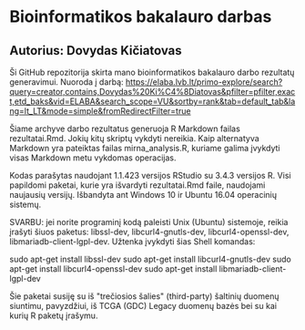 # Bioinformatikos bakalauro darbas
## Autorius: Dovydas Kičiatovas

Ši GitHub repozitorija skirta mano bioinformatikos bakalauro darbo rezultatų 
generavimui. Nuoroda į darbą: 
https://elaba.lvb.lt/primo-explore/search?query=creator,contains,Dovydas%20Ki%C4%8Diatovas&pfilter=pfilter,exact,etd_baks&vid=ELABA&search_scope=VU&sortby=rank&tab=default_tab&lang=lt_LT&mode=simple&fromRedirectFilter=true

Šiame archyve darbo rezultatus generuoja R Markdown failas rezultatai.Rmd. Jokių
kitų skriptų vykdyti nereikia. Kaip alternatyva Markdown yra pateiktas failas 
mirna_analysis.R, kuriame galima įvykdyti visas Markdown metu vykdomas 
operacijas.

Kodas parašytas naudojant 1.1.423 versijos RStudio su 3.4.3 versijos R. Visi
papildomi paketai, kurie yra išvardyti rezultatai.Rmd faile, naudojami
naujausių versijų. Išbandyta ant Windows 10 ir Ubuntu 16.04 operacinių sistemų.

SVARBU: jei norite programinį kodą paleisti Unix (Ubuntu) sistemoje, reikia
įrašyti šiuos paketus: libssl-dev, libcurl4-gnutls-dev, libcurl4-openssl-dev,
libmariadb-client-lgpl-dev. Užtenka įvykdyti šias Shell komandas:

sudo apt-get install libssl-dev
sudo apt-get install libcurl4-gnutls-dev
sudo apt-get install libcurl4-openssl-dev
sudo apt-get install libmariadb-client-lgpl-dev

Šie paketai susiję su iš "trečiosios šalies" (third-party) šaltinių duomenų 
siuntimu, pavyzdžiui, iš TCGA (GDC) Legacy duomenų bazės bei su kai kurių
R paketų įrašymu.
